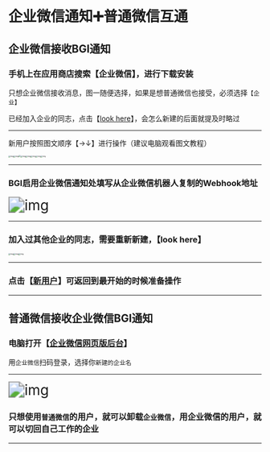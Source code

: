 # 企业微信通知➕普通微信互通

## 企业微信接收BGI通知

### 手机上在应用商店搜索【企业微信】，进行下载安装

只想企业微信接收消息，图一随便选择，如果是想普通微信也接受，必须选择`【企业】`

已经加入企业的同志，点击【[look here](#newEnterprises)】，会怎么新建的后面就提及时略过

------

<a name="newUser">新用户</a>按照图文顺序【→↓】进行操作（建议电脑观看图文教程）

<img src="https://channelr.photo.store.qq.com/psc?/channel/NaDwC23LjvXqrn3RH.9z8asvYOz83tkRtSoPeB.mjc6VUUujnvI5HWPgQv8tJf3div9.GTubVihumsdqztX.PkXA6uuOtJDUjrfJe6phW2Q!/o=&bo=WAV4DFgFeAwDACU!" alt="img" style="zoom:25%;" /><img src="https://channelr.photo.store.qq.com/psc?/channel/NaDwC23LjvXqrn3RH.9z8asvYOz83tkRtSoPeB.mjc4Zavau2ZK0WRNb3mpekFYKJ7EBefJofNiuimYG8zoJEa6OKeudFFi4QjZZOJnl4io!/o=&bo=WAV4DFgFeAwDACU!" alt="img" style="zoom:25%;" /><img src="https://channelr.photo.store.qq.com/psc?/channel/NaDwC23LjvXqrn3RH.9z8asvYOz83tkRtSoPeB.mjc6sdTb6y7jF.AfpQtMFcMJkD1KHc4MyUmLEyLfjxoIOt9LVISVQNGxsTvTYkiQvf7Y!/o=&bo=WAV4DFgFeAwDACU!" style="zoom:25%;" /><img src="https://channelr.photo.store.qq.com/psc?/channel/NaDwC23LjvXqrn3RH.9z8TXBIgLyGTKHJW1oavYl*zsT4mGYvf4tWa7d2iBKTUO*aK38aMzO2vvjpRO36p4uEl780ZSejnzLhgziq9nQ1Zg!/o=&bo=WAV4DFgFeAwDACU!" alt="img" style="zoom:25%;" /><img src="https://channelr.photo.store.qq.com/psc?/channel/NaDwC23LjvXqrn3RH.9z8asvYOz83tkRtSoPeB.mjc5T*v5kgbZ3MwfnH20nSsVoeY7lTI2X7*.Z*G1.DnnMOuFhwKVS4MCPuS0wYPJcQso!/o=&bo=WAV4DFgFeAwDACU!" alt="img" style="zoom:25%;" /><img src="https://channelr.photo.store.qq.com/psc?/channel/NaDwC23LjvXqrn3RH.9z8ezPJenG2ht9FnNFfzO.VLR61eIzmmlrZBojfbFV8OYG.gCVr6VU9qwO3F8SyOsMufNncUnr4C543F90SfRCbFE!/o=&bo=WAV4DFgFeAwDACU!" alt="img" style="zoom:25%;" /><img src="https://channelr.photo.store.qq.com/psc?/channel/NaDwC23LjvXqrn3RH.9z8SZddjwxgBgxSD528UvqZ1UAvfbnE4fNCL05AZFBhB*9yhiEWE*lA36tAZKyL5yeJoMSZglEb*yuVHr5iE099Bs!/o=&bo=WAV4DFgFeAwDACU!" alt="img" style="zoom:25%;" /><img src="https://channelr.photo.store.qq.com/psc?/channel/NaDwC23LjvXqrn3RH.9z8SZddjwxgBgxSD528UvqZ1UBPUoajnIhkpi3EV7y6rJge0HvsrHrNHqf.3SPSAaC1QAnK9YbRLZKxamF3OVUsVQ!/o=&bo=WAV4DFgFeAwDACU!" alt="img" style="zoom:25%;" />

------

### BGI启用企业微信通知处填写从企业微信机器人复制的Webhook地址

<img src="https://channelr.photo.store.qq.com/psc?/channel/NaDwC23LjvXqrn3RH.9z8asvYOz83tkRtSoPeB.mjc5i0rFSvQ*prFNu0LSgOVy1ixEUWwNt8GC..hCNxnUglRVJvWY4CA5iDG82pNSuYkI!/o=&bo=hANYAoQDWAIDACU!" alt="img" style="zoom:200%;" />

------

### 加入过其他企业的同志，需要重新新建，<a name="newEnterprises">【look here】</a>

<img src="https://channelr.photo.store.qq.com/psc?/channel/NaDwC23LjvXqrn3RH.9z8W48RTV1udAZQVF*EtSI9z6UJEO9Z*zaLhMLnCXpCK.4ZkiDM3kgtWb7K5r0PNYUIOZg*FBYxlTwcVvnVBE.PWc!/o=&bo=WAV4DFgFeAwDACU!" alt="img" style="zoom:25%;" /><img src="https://channelr.photo.store.qq.com/psc?/channel/NaDwC23LjvXqrn3RH.9z8Xl9uC6rNg.LJ4f5A5z4mNNhgf2SA7*Nc0mGDYx8YAkrPIUY7LORSXv*SJgUBkasak1W5c2EgW9t8qt0bT3*qwc!/o=&bo=WAV4DFgFeAwDACU!" alt="img" style="zoom:25%;" /><img src="https://channelr.photo.store.qq.com/psc?/channel/NaDwC23LjvXqrn3RH.9z8Xl9uC6rNg.LJ4f5A5z4mNOEPIwjq9V944c1obAfEAQMlWNv6.MGPhBIvJBBfRcfN7u9YUgPztip5cUdjQ3dctk!/o=&bo=WAV4DFgFeAwDACU!" alt="img" style="zoom:25%;" />

------

### 点击【[新用户](#newUser)】可返回到最开始的时候准备操作

------



## 普通微信接收企业微信BGI通知

### 电脑打开【[企业微信网页版后台](https://work.weixin.qq.com/wework_admin/frame#/profile/wxPlugin)】

用`企业微信`扫码登录，选择你`新建的企业名` 

------

<img src="https://channelr.photo.store.qq.com/psc?/channel/NaDwC23LjvXqrn3RH.9z8Sw3hP5ahCSroySze4gezVX7X3C7ADr7gOoWviqGXEG3vGVCultdVuctfU4qNpvubzGjRNDpn5S7tjKLZtd2mjM!/o=&bo=ugSYAroEmAIWADA!" alt="img" style="zoom:200%;" />        

### 只想使用`普通微信`的用户，就可以卸载`企业微信`，用企业微信的用户，就可以切回自己工作的企业

------

